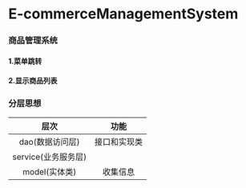# E-commerceManagementSystem

### 商品管理系统
#### 1.菜单跳转
#### 2.显示商品列表

### 分层思想

|       层次       |   功能   |
|:--------------:|:------:|
|   dao(数据访问层)   | 接口和实现类 |
| service(业务服务层) ||
|   model(实体类)   |  收集信息  |
